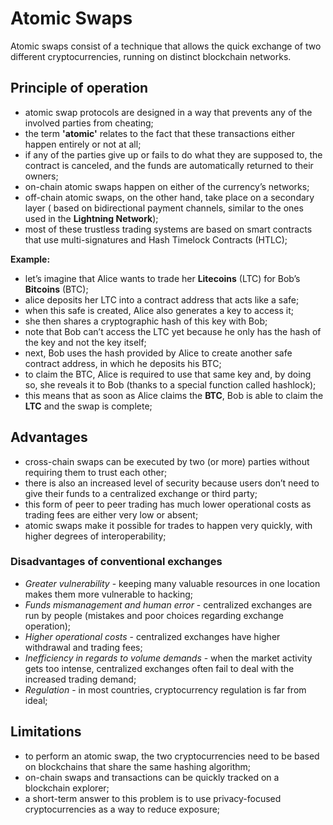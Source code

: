 # Atomic Swaps

Atomic swaps consist of a technique that allows the quick exchange of two different cryptocurrencies, running on distinct blockchain networks. 

## Principle of operation

- atomic swap protocols are designed in a way that prevents any of the involved parties from cheating;
- the term **'atomic'** relates to the fact that these transactions either happen entirely or not at all;
- if any of the parties give up or fails to do what they are supposed to, the contract is canceled, and the funds are automatically returned to their owners;
- on-chain atomic swaps happen on either of the currency’s networks;
- off-chain atomic swaps, on the other hand, take place on a secondary layer ( based on bidirectional payment channels, similar to the ones used in the **Lightning Network**);
- most of these trustless trading systems are based on smart contracts that use multi-signatures and Hash Timelock Contracts (HTLC);

**Example:**

- let’s imagine that Alice wants to trade her **Litecoins** (LTC) for Bob’s **Bitcoins** (BTC);
- alice deposits her LTC into a contract address that acts like a safe;
- when this safe is created, Alice also generates a key to access it;
- she then shares a cryptographic hash of this key with Bob;
- note that Bob can’t access the LTC yet because he only has the hash of the key and not the key itself;
- next, Bob uses the hash provided by Alice to create another safe contract address, in which he deposits his BTC;
- to claim the BTC, Alice is required to use that same key and, by doing so, she reveals it to Bob (thanks to a special function called hashlock);
- this means that as soon as Alice claims the **BTC**, Bob is able to claim the **LTC** and the swap is complete;

## Advantages

- cross-chain swaps can be executed by two (or more) parties without requiring them to trust each other;
- there is also an increased level of security because users don’t need to give their funds to a centralized exchange or third party;
- this form of peer to peer trading has much lower operational costs as trading fees are either very low or absent;
- atomic swaps make it possible for trades to happen very quickly, with higher degrees of interoperability;

### Disadvantages of conventional exchanges

- _Greater vulnerability_ - keeping many valuable resources in one location makes them more vulnerable to hacking;
- _Funds mismanagement and human error_ - centralized exchanges are run by people (mistakes and poor choices regarding exchange operation);
- _Higher operational costs_ - centralized exchanges have higher withdrawal and trading fees;
- _Inefficiency in regards to volume demands_ - when the market activity gets too intense, centralized exchanges often fail to deal with the increased trading demand;
- _Regulation_ - in most countries, cryptocurrency regulation is far from ideal;

## Limitations

- to perform an atomic swap, the two cryptocurrencies need to be based on blockchains that share the same hashing algorithm;
- on-chain swaps and transactions can be quickly tracked on a blockchain explorer;
- a short-term answer to this problem is to use privacy-focused cryptocurrencies as a way to reduce exposure;